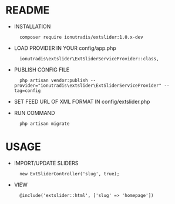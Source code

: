 # README

* INSTALLATION

        composer require ionutradis/extslider:1.0.x-dev
        
* LOAD PROVIDER IN YOUR config/app.php

        ionutradis\extslider\ExtSliderServiceProvider::class,

* PUBLISH CONFIG FILE

        php artisan vendor:publish --provider="ionutradis\extslider\ExtSliderServiceProvider" --tag=config

* SET FEED URL OF XML FORMAT IN config/extslider.php


* RUN COMMAND
       
        php artisan migrate
        
# USAGE
        
* IMPORT/UPDATE SLIDERS

        new ExtSliderController('slug', true);
        
* VIEW

        @include('extslider::html', ['slug' => 'homepage'])